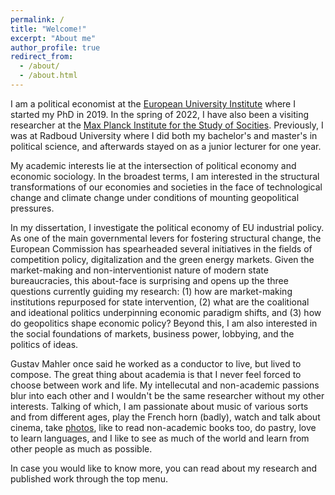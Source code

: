 ```yaml
---
permalink: /
title: "Welcome!"
excerpt: "About me"
author_profile: true
redirect_from: 
  - /about/
  - /about.html
---
```


I am a political economist at the [European University Institute](https://www.eui.eu/people?id=luuk-pieter-hendrik-schmitz) where I started my PhD in 2019. In the spring of 2022, I have also been a visiting researcher at the [Max Planck Institute for the Study of Socities](https://www.mpifg.de/1101957/schmitz-politische-oekonomie-der-europaeischen-industriepolitik). Previously, I was at Radboud University where I did both my bachelor's and master's in political science, and afterwards stayed on as a junior lecturer for one year.

My academic interests lie at the intersection of political economy and economic sociology. In the broadest terms, I am interested in the structural transformations of our economies and societies in the face of technological change and climate change under conditions of mounting geopolitical pressures.

In my dissertation, I investigate the political economy of EU industrial policy. As one of the main governmental levers for fostering structural change, the European Commission has spearheaded several initiatives in the fields of competition policy, digitalization and the green energy markets. Given the market-making and non-interventionist nature of modern state bureaucracies, this about-face is surprising and opens up the three questions currently guiding my research: (1) how are market-making institutions repurposed for state intervention, (2) what are the coalitional and ideational politics underpinning economic paradigm shifts, and (3) how do geopolitics shape economic policy? Beyond this, I am also interested in the social foundations of markets, business power, lobbying, and the politics of ideas.

Gustav Mahler once said he worked as a conductor to live, but lived to compose. The great thing about academia is that I never feel forced to choose between work and life. My intellecutal and non-academic passions blur into each other and I wouldn't be the same researcher without my other interests. Talking of which, I am passionate about music of various sorts and from different ages, play the French horn (badly), watch and talk about cinema, take [photos](https://www.flickr.com/photos/136054004@N08/), like to read non-academic books too, do pastry, love to learn languages, and I like to see as much of the world and learn from other people as much as possible.

In case you would like to know more, you can read about my research and published work through the top menu.
